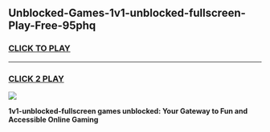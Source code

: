 
## Unblocked-Games-1v1-unblocked-fullscreen-Play-Free-95phq
<h3>
<a href="https://premium76.site?title=1v1-unblocked-fullscreen&ref=18A1">CLICK TO PLAY</a></h3>
<hr>

<h3>
<a href="https://premium76.site?title=1v1-unblocked-fullscreen&ref=18A1">CLICK 2 PLAY</a>
  
</h3>

<a href="https://premium76.site?title=1v1-unblocked-fullscreen&ref=18A1"><img src="https://clearcache.store/games.png"></a>


**1v1-unblocked-fullscreen games unblocked: Your Gateway to Fun and Accessible Online Gaming**

